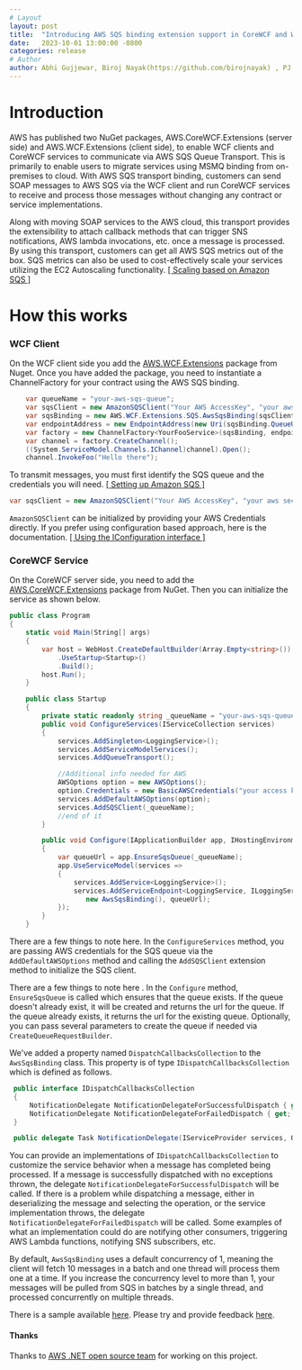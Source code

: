 ```yaml
---
# Layout
layout: post
title:  "Introducing AWS SQS binding extension support in CoreWCF and WCF Client"
date:   2023-10-01 13:00:00 -0800
categories: release
# Author
author: Abhi Gujjewar, Biroj Nayak(https://github.com/birojnayak) , PJ Pittle (https://github.com/ppittle)
---
```

# Introduction
AWS has published two NuGet packages, AWS.CoreWCF.Extensions (server side) and AWS.WCF.Extensions (client side), to enable WCF clients and CoreWCF services to communicate via AWS SQS Queue Transport. This is primarily to enable users to migrate services using MSMQ binding from on-premises to cloud. With AWS SQS transport binding, customers can send SOAP messages to AWS SQS via the WCF client and run CoreWCF services to receive and process those messages without changing any contract or service implementations.

Along with moving SOAP services to the AWS cloud, this transport provides the extensibility to attach callback methods that can trigger SNS notifications, AWS lambda invocations, etc. once a message is processed. By using this transport, customers can get all AWS SQS metrics out of the box. SQS metrics can also be used to cost-effectively scale your services utilizing the EC2 Autoscaling functionality. [[&nbsp;Scaling based on Amazon SQS&nbsp;]](https://docs.aws.amazon.com/autoscaling/ec2/userguide/as-using-sqs-queue.html)

# How this works

### WCF Client
On the WCF client side you add the [AWS.WCF.Extensions](https://nuget.org/packages/AWS.WCF.Extensions) package from Nuget. Once you have added the package, you need to instantiate a ChannelFactory for your contract using the AWS SQS binding.

```csharp
    var queueName = "your-aws-sqs-queue";
    var sqsClient = new AmazonSQSClient("Your AWS AccessKey", "your aws secret key");
    var sqsBinding = new AWS.WCF.Extensions.SQS.AwsSqsBinding(sqsClient, queueName);
    var endpointAddress = new EndpointAddress(new Uri(sqsBinding.QueueUrl));
    var factory = new ChannelFactory<YourFooService>(sqsBinding, endpointAddress);
    var channel = factory.CreateChannel();
    ((System.ServiceModel.Channels.IChannel)channel).Open();
    channel.InvokeFoo("Hello there");
```
To transmit messages, you must first identify the SQS queue and the credentials you will need. [[&nbsp;Setting up Amazon SQS&nbsp;]](https://docs.aws.amazon.com/AWSSimpleQueueService/latest/SQSDeveloperGuide/sqs-setting-up.html)

```csharp
var sqsClient = new AmazonSQSClient("Your AWS AccessKey", "your aws secret key");
```
`AmazonSQSClient` can be initialized by providing your AWS Credentials directly. If you prefer using configuration based approach, here is the documentation. [[&nbsp;Using the IConfiguration interface&nbsp;]](https://docs.aws.amazon.com/sdk-for-net/v3/developer-guide/net-dg-config-netcore.html)


### CoreWCF Service
On the CoreWCF server side, you need to add the [AWS.CoreWCF.Extensions](https://nuget.org/packages/AWS.CoreWCF.Extensions) package from NuGet. Then you can initialize the service as shown below.

```csharp
public class Program
{
    static void Main(String[] args)
    {
        var host = WebHost.CreateDefaultBuilder(Array.Empty<string>())
            .UseStartup<Startup>()
            .Build();
        host.Run();
    }

    public class Startup
    {
        private static readonly string _queueName = "your-aws-sqs-queue";
        public void ConfigureServices(IServiceCollection services)
        {
            services.AddSingleton<LoggingService>();
            services.AddServiceModelServices();
            services.AddQueueTransport();

            //Additional info needed for AWS
            AWSOptions option = new AWSOptions();
            option.Credentials = new BasicAWSCredentials("your access key", "your secret key");
            services.AddDefaultAWSOptions(option);
            services.AddSQSClient(_queueName);
            //end of it
        }

        public void Configure(IApplicationBuilder app, IHostingEnvironment env)
        {
            var queueUrl = app.EnsureSqsQueue(_queueName);
            app.UseServiceModel(services =>
            {
                services.AddService<LoggingService>();
                services.AddServiceEndpoint<LoggingService, ILoggingService>(
                   new AwsSqsBinding(), queueUrl);
            });
        }
    }
```

There are a few things to note here. In the `ConfigureServices` method, you are passing AWS credentials for the SQS queue via the `AddDefaultAWSOptions` method and calling the `AddSQSClient` extension method to initialize the SQS client.

There are a few things to note here . In the `Configure` method, `EnsureSqsQueue` is called which ensures that the queue exists. If the queue doesn't already exist, it will be created and returns the url for the queue. If the queue already exists, it returns the url for the existing queue. Optionally, you can pass several parameters to create the queue if needed via `CreateQueueRequestBuilder`.

We've added a property named `DispatchCallbacksCollection` to the `AwsSqsBinding` class. This property is of type `IDispatchCallbacksCollection` which is defined as follows.

```csharp
 public interface IDispatchCallbacksCollection
 {
     NotificationDelegate NotificationDelegateForSuccessfulDispatch { get; set; }
     NotificationDelegate NotificationDelegateForFailedDispatch { get; set; }
 }

 public delegate Task NotificationDelegate(IServiceProvider services, QueueMessageContext context);
```
You can provide an implementations of `IDispatchCallbacksCollection` to customize the service behavior when a message has completed being processed. If a message is successfully dispatched with no exceptions thrown, the delegate `NotificationDelegateForSuccessfulDispatch` will be called. If there is a problem while dispatching a message, either in deserializing the message and selecting the operation, or the service implementation throws, the delegate `NotificationDelegateForFailedDispatch` will be called. Some examples of what an implementation could do are notifying other consumers, triggering AWS Lambda functions, notifying SNS subscribers, etc.

By default, `AwsSqsBinding` uses a default concurrency of 1, meaning the client will fetch 10 messages in a batch and one thread will process them one at a time. If you increase the concurrency level to more than 1, your messages will be pulled from SQS in batches by a single thread, and processed concurrently on multiple threads.


There is a sample available [here](https://github.com/aws/aws-corewcf-extensions/tree/main/sample). Please try and provide feedback [here](https://github.com/aws/aws-corewcf-extensions/discussions/categories/general).

#### Thanks

Thanks to [AWS .NET open source team](https://aws.amazon.com/blogs/opensource/category/programing-language/dot-net/) for working on this project.
